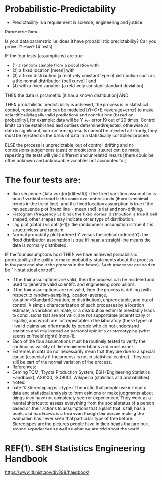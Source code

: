# Probabilistic-Predictability

- Predictability is a requirement in science, engineering and justice. 

Parametric Data 

Is your data parametric i.e. does it have probabilistic predictability?
Can you prove it? How? (4 tests)

IF the four tests (assumptions) are true 

- (1) a random sample from a population with
- (2) a fixed location [mean] with 
- (3) a fixed distribution [a relatively constant type of distribution such as a the normal distribution (bell curve) ] and 
- (4) with a fixed variation [a relatively constant standard deviation]

THEN the data is parametric [it has a known distribution] AND

THEN probabilistic predictability is achieved, the process is in statistical control, repeatable and can be modeled [Yi=C+Ei=average+error] to make scientifically/legally valid predictions and conclusions [based on probability], for example: data will be Y +/- error 19 out of 20 times.  Control limits can be established and outliers determined/rejected, otherwise all data is significant, non-onforming results cannot be rejected arbitrarily, they must be rejected on the basis of data in a statistically controlled process.

ELSE the process is unpredictable, out of control, drifting and no conclusions-judgements [past] or predictions [future] can be made, repeating the tests will yield different and unrelated results [there could be other unknown and unknowable variables not accounted for]


# The four tests are: 
- Run sequence (data vs (i)or(id(test#))): the fixed variation assumption is true if vertical spread is the same over entire x axis [there is minimal bends in the trend line]) and the fixed location assumption is true if the run sequence plot [trend line = mean and] is flat and non-drifting.
- Histogram (frequency vs bins): the fixed normal distribution is true if bell shaped, other shapes may indicate other type of distribution.
- Lag plot (data(i) vs data(i-1)): the randomness assumption is true if it is structureless and random.
- Normal probability plot (ordered Y versus theoretical ordered Y): the fixed distribution assumption is true if linear, a straight line means the data is normally distributed.

IF the four assumptions hold 
THEN we have achieved probabilistic predictability (the ability to make probability statements about the process in the past and about the process in the future). Such processes are said to be "in statistical control".
- If the four assumptions are valid, then the process can be modeled and used to generate valid scientific and engineering conclusions. 
- If the four assumptions are not valid, then the process is drifting (with respect to random-sampling, location=average, variation=StandardDeviation, or distribution), unpredictable, and out of control. A simple characterization of such processes by a location estimate, a variation estimate, or a distribution estimate inevitably leads to conclusions that are not valid, are not supportable (scientifically or legally), and which are not repeatable in the laboratory (these types of invalid claims are often made by people who do not understand statistics and rely instead on personal opinions or stereotyping (what seems or 'feels' right)) (note-1).
- Each of the four assumptions must be routinely tested to verify the continuous validity of the recommendations and conclusions.
- Extremes in data do not necessarily mean that they are due to a special cause (especially if the process is not in statistical control). They can still be part of the normal variation of the process.
- References: 
- Deming TQM, Toyota Production System, ESH (Engineering Statistics Handbook), AS9100, ISO9001, Wikipedia (statistics and probabilities) 
- Notes: 
- note-1: Stereotyping is a type of heuristic that people use instead of data and statistical analysis to form opinions or make judgments about things they have not completely seen or experienced. They work as a mental shortcut to assess everything from the social status of a person based on their actions to assumptions that a plant that is tall, has a trunk, and has leaves is a tree even though the person making the evaluation has never seen that particular type of tree before. Stereotypes are the pictures people have in their heads that are built around experiences as well as what we are told about the world.


# REF(1). SEH Statistics Engineering Handbook
https://www.itl.nist.gov/div898/handbook/
